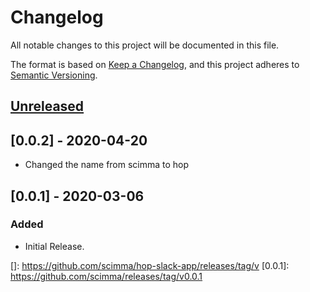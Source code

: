 # Changelog
All notable changes to this project will be documented in this file.

The format is based on [Keep a Changelog](https://keepachangelog.com/en/1.0.0/),
and this project adheres to [Semantic Versioning](https://semver.org/spec/v2.0.0.html).

## [Unreleased]

## [0.0.2] - 2020-04-20
- Changed the name from scimma to hop

## [0.0.1] - 2020-03-06
### Added
- Initial Release.

[Unreleased]: https://github.com/scimma/hop-slack-app/compare/v...HEAD
[]: https://github.com/scimma/hop-slack-app/releases/tag/v
[0.0.1]: https://github.com/scimma/releases/tag/v0.0.1